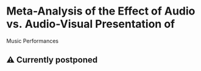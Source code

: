 # Meta-Analysis of the Effect of Audio vs. Audio-Visual Presentation of
Music Performances


<!-- badges: start -->
<!-- badges: end -->

## ⚠ Currently postponed
